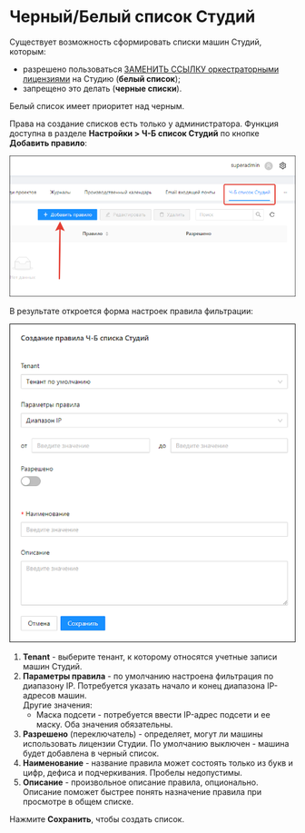 # Черный/Белый список Студий
Существует возможность сформировать списки машин Студий, которым:
* разрешено пользоваться [ЗАМЕНИТЬ ССЫЛКУ оркестраторными лицензиями](https://docs.primo-rpa.ru/primo-rpa/orchestrator/settings/licensing#tipy-licenzii) на Студию (**белый список**);
* запрещено это делать (**черные списки**).

Белый список имеет приоритет над черным.

Права на создание списков есть только у администратора. Функция доступна в разделе **Настройки > Ч-Б список Студий** по кнопке **Добавить правило**:

![](../../orchestrator-new/resources/orchestrator-admin/stidios-list-button.png)

В результате откроется форма настроек правила фильтрации:

![](../../orchestrator-new/resources/orchestrator-admin/studios-list-form.png)

1. **Tenant** - выберите тенант, к которому относятся учетные записи машин Студий. 
2. **Параметры правила** - по умолчанию настроена фильтрация по диапазону IP. Потребуется указать начало и конец диапазона IP-адресов машин.\
   Другие значения:
   * Маска подсети - потребуется ввести IP-адрес подсети и ее маску. Оба значения обязательны.
3. **Разрешено** (переключатель) - определяет, могут ли машины использовать лицензии Студии. По умолчанию выключен - машина будет добавлена в черный список. 
4. **Наименование** - название правила может состоять только из букв и цифр, дефиса и подчеркивания. Пробелы недопустимы.
5. **Описание** - произвольное описание правила, опционально. Описание поможет быстрее понять назначение правила при просмотре в общем списке.

Нажмите **Сохранить**, чтобы создать список.
